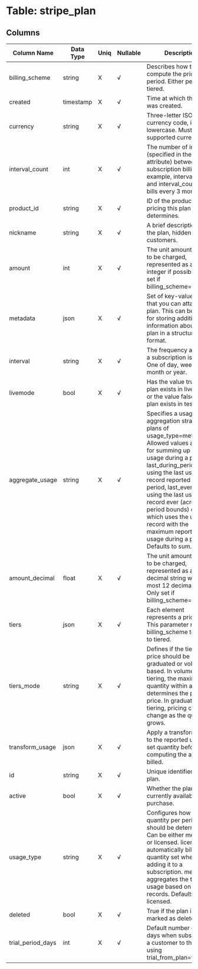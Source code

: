 # Table: stripe_plan

## Columns 

|  Column Name   |  Data Type  | Uniq | Nullable | Description | 
|  ----  | ----  | ----  | ----  | ---- | 
| billing_scheme | string | X | √ | Describes how to compute the price per period. Either per_unit or tiered. | 
| created | timestamp | X | √ | Time at which the plan was created. | 
| currency | string | X | √ | Three-letter ISO currency code, in lowercase. Must be a supported currency. | 
| interval_count | int | X | √ | The number of intervals (specified in the interval attribute) between subscription billings. For example, interval=month and interval_count=3 bills every 3 months. | 
| product_id | string | X | √ | ID of the product whose pricing this plan determines. | 
| nickname | string | X | √ | A brief description of the plan, hidden from customers. | 
| amount | int | X | √ | The unit amount in cents to be charged, represented as a whole integer if possible. Only set if billing_scheme=per_unit. | 
| metadata | json | X | √ | Set of key-value pairs that you can attach to an plan. This can be useful for storing additional information about the plan in a structured format. | 
| interval | string | X | √ | The frequency at which a subscription is billed. One of day, week, month or year. | 
| livemode | bool | X | √ | Has the value true if the plan exists in live mode or the value false if the plan exists in test mode. | 
| aggregate_usage | string | X | √ | Specifies a usage aggregation strategy for plans of usage_type=metered. Allowed values are sum for summing up all usage during a period, last_during_period for using the last usage record reported within a period, last_ever for using the last usage record ever (across period bounds) or max which uses the usage record with the maximum reported usage during a period. Defaults to sum. | 
| amount_decimal | float | X | √ | The unit amount in cents to be charged, represented as a decimal string with at most 12 decimal places. Only set if billing_scheme=per_unit. | 
| tiers | json | X | √ | Each element represents a pricing tier. This parameter requires billing_scheme to be set to tiered. | 
| tiers_mode | string | X | √ | Defines if the tiering price should be graduated or volume based. In volume-based tiering, the maximum quantity within a period determines the per unit price. In graduated tiering, pricing can change as the quantity grows. | 
| transform_usage | json | X | √ | Apply a transformation to the reported usage or set quantity before computing the amount billed. | 
| id | string | X | √ | Unique identifier for the plan. | 
| active | bool | X | √ | Whether the plan is currently available for purchase. | 
| usage_type | string | X | √ | Configures how the quantity per period should be determined. Can be either metered or licensed. licensed automatically bills the quantity set when adding it to a subscription. metered aggregates the total usage based on usage records. Defaults to licensed. | 
| deleted | bool | X | √ | True if the plan is marked as deleted. | 
| trial_period_days | int | X | √ | Default number of trial days when subscribing a customer to this plan using trial_from_plan=true. | 


